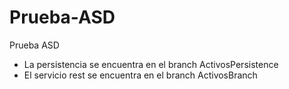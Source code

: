 # Prueba-ASD
Prueba ASD

- La persistencia se encuentra en el branch ActivosPersistence
- El servicio rest se encuentra en el branch ActivosBranch

